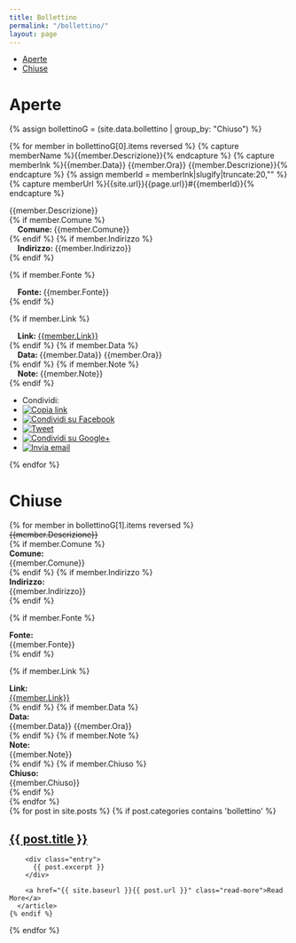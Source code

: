 ```yaml
---
title: Bollettino
permalink: "/bollettino/"
layout: page
---
```


* [Aperte](#Aperte)
* [Chiuse](#Chiuse)

<h1 id="Aperte">Aperte</h1>

<div class="panel-group">
{% assign bollettinoG = (site.data.bollettino | group_by: "Chiuso") %}

{% for member in bollettinoG[0].items reversed %}
{% capture memberName %}{{member.Descrizione}}{% endcapture %}
{% capture memberlnk %}{{member.Data}} {{member.Ora}} {{member.Descrizione}}{% endcapture %}
{% assign memberId = memberlnk|slugify|truncate:20,"" %}
{% capture memberUrl %}{{site.url}}{{page.url}}#{{memberId}}{% endcapture %}
<div class="panel panel-info">
<div class="panel-heading"><span class="anchor" id="{{memberId}}"></span>
{{member.Descrizione}}
</div>
<div class="panel-body">
{% if member.Comune %}
<div class="row">
<div style="margin-left: 15px"><b>Comune: </b>{{member.Comune}}</div>
</div>
{% endif %}
{% if member.Indirizzo %}
<div class="row">
<div style="margin-left: 15px"><b>Indirizzo: </b>{{member.Indirizzo}}</div>
</div>
{% endif %}

{% if member.Fonte %}
<div class="row">
<div style="margin-left: 15px"><b>Fonte: </b>{{member.Fonte}}</div>
</div>
{% endif %}

{% if member.Link %}
<div class="row">
<div style="margin-left: 15px"><b>Link: </b><a style="word-break: break-all" href="{{member.Link}}">{{member.Link}}</a></div>
</div>
{% endif %}
{% if member.Data %}
<div class="row">
<div style="margin-left: 15px"><b>Data: </b>{{member.Data}} {{member.Ora}}</div>
</div>
{% endif %}
{% if member.Note %}
<div class="row">
<div style="margin-left: 15px; word-break: break-all"><b>Note: </b>{{member.Note}}</div>
</div>
{% endif %}
<div class="row">
</div>
</div>
<div class="panel-footer">
<ul class="share-buttons">
  <li>Condividi:</li>
  <li><a href="{{memberUrl}}" title="Copia link"><img alt="Copia link" src="/img/icone/link.png"></a></li>
  <li><a href="https://www.facebook.com/sharer/sharer.php?u={{memberUrl | uri_escape}}&title={{memberName|truncate:70|uri_escape}} | {{ site.title }}" title="Condividi su Facebook" target="_blank"><img alt="Condividi su Facebook" src="/img/icone/Facebook.png"></a></li>
  <li><a href="https://twitter.com/intent/tweet?url={{memberUrl |uri_escape}}&text={{memberName|truncate:50|uri_escape}}&via=terremotocentro&hashtags=terremoto,terremotoinfo" target="_blank" title="Tweet"><img alt="Tweet" src="/img/icone/Twitter.png"></a></li>
 <li><a href="https://plus.google.com/share?url={{memberUrl |uri_escape}}" target="_blank" title="Condividi su Google+"><img alt="Condividi su Google+" src="/img/icone/Google+.png"></a></li>
 <li><a data-proofer-ignore href="mailto:?subject={{page.title}} | {{site.title}}&body={{memberName|uri_escape}}%20Clicca qui:%20{{memberUrl |uri_escape}}" title="Invia email"><img alt="Invia email" src="/img/icone/Email.png"></a></li>
</ul>
</div>
</div>
{% endfor %}
</div>

<h1 id="Chiuse">Chiuse</h1>

<div class="panel-group">
{% for member in bollettinoG[1].items reversed %}
<div class="panel panel-info">
<div class="panel-heading"><span class="anchor" id="{{memberId}}"></span>
<strike>{{member.Descrizione}}</strike>
</div>
<div class="panel-body">
{% if member.Comune %}
<div class="row">
<div class="col-md-2"><b>Comune:</b></div><div class="col-md-10">{{member.Comune}}</div>
</div>
{% endif %}
{% if member.Indirizzo %}
<div class="row">
<div class="col-md-2"><b>Indirizzo:</b></div><div class="col-md-10">{{member.Indirizzo}}</div>
</div>
{% endif %}

{% if member.Fonte %}
<div class="row">
<div class="col-md-2"><b>Fonte:</b></div><div class="col-md-10">{{member.Fonte}}</div>
</div>
{% endif %}

{% if member.Link %}
<div class="row">
<div class="col-md-2"><b>Link:</b></div><div class="col-md-10"><a href="{{member.Link}}">{{member.Link}}</a></div>
</div>
{% endif %}
{% if member.Data %}
<div class="row">
<div class="col-md-2"><b>Data:</b></div><div class="col-md-10">{{member.Data}} {{member.Ora}}</div>
</div>
{% endif %}
{% if member.Note %}
<div class="row">
<div class="col-md-2"><b>Note:</b></div><div class="col-md-10">{{member.Note}}</div>
</div>
{% endif %}
{% if member.Chiuso %}
<div class="row">
<div class="col-md-2"><b>Chiuso:</b></div><div class="col-md-10">{{member.Chiuso}}</div>
</div>
{% endif %}
<div class="row">
</div>
</div>
</div>
{% endfor %}
</div>

<div class="posts">
  {% for post in site.posts %}
    {% if post.categories contains 'bollettino' %}
      <article class="post">
        <h1><a href="{{ site.baseurl }}{{ post.url }}">{{ post.title }}</a></h1>

        <div class="entry">
          {{ post.excerpt }}
        </div>

        <a href="{{ site.baseurl }}{{ post.url }}" class="read-more">Read More</a>
      </article>
    {% endif %}
  {% endfor %}
</div>
